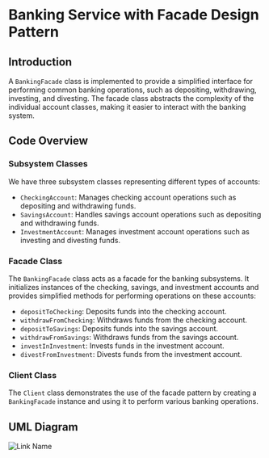 # Banking Service with Facade Design Pattern

## Introduction

A `BankingFacade` class is implemented to provide a simplified interface for performing common banking operations, such as depositing, withdrawing, investing, and divesting. The facade class abstracts the complexity of the individual account classes, making it easier to interact with the banking system.

## Code Overview

### Subsystem Classes

We have three subsystem classes representing different types of accounts:

- `CheckingAccount`: Manages checking account operations such as depositing and withdrawing funds.
- `SavingsAccount`: Handles savings account operations such as depositing and withdrawing funds.
- `InvestmentAccount`: Manages investment account operations such as investing and divesting funds.

### Facade Class

The `BankingFacade` class acts as a facade for the banking subsystems. It initializes instances of the checking, savings, and investment accounts and provides simplified methods for performing operations on these accounts:

- `depositToChecking`: Deposits funds into the checking account.
- `withdrawFromChecking`: Withdraws funds from the checking account.
- `depositToSavings`: Deposits funds into the savings account.
- `withdrawFromSavings`: Withdraws funds from the savings account.
- `investInInvestment`: Invests funds in the investment account.
- `divestFromInvestment`: Divests funds from the investment account.

### Client Class

The `Client` class demonstrates the use of the facade pattern by creating a `BankingFacade` instance and using it to perform various banking operations.

## UML Diagram

![Link Name](Pet_management_system_UML_diagram.png) 



